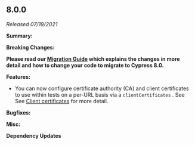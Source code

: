 ## 8.0.0

_Released 07/19/2021_

**Summary:**

**Breaking Changes:**

**<Icon name="exclamation-triangle" color="red"></Icon> Please read our [Migration Guide](/guides/references/migration-guide) which explains the changes in more detail and how to change your code to migrate to Cypress 8.0.**

**Features:**

- You can now configure certificate authority (CA) and client certificates to use within tests on a per-URL basis via a `clientCertificates` . See See [Client certificates](/guides/references/client-certificates) for more detail.

**Bugfixes:**

**Misc:**

**Dependency Updates**
